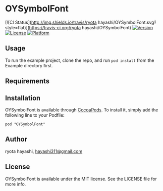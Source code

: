 # OYSymbolFont

[![CI Status](http://img.shields.io/travis/ryota hayashi/OYSymbolFont.svg?style=flat)](https://travis-ci.org/ryota hayashi/OYSymbolFont)
[![Version](https://img.shields.io/cocoapods/v/OYSymbolFont.svg?style=flat)](http://cocoadocs.org/docsets/OYSymbolFont)
[![License](https://img.shields.io/cocoapods/l/OYSymbolFont.svg?style=flat)](http://cocoadocs.org/docsets/OYSymbolFont)
[![Platform](https://img.shields.io/cocoapods/p/OYSymbolFont.svg?style=flat)](http://cocoadocs.org/docsets/OYSymbolFont)

## Usage

To run the example project, clone the repo, and run `pod install` from the Example directory first.

## Requirements

## Installation

OYSymbolFont is available through [CocoaPods](http://cocoapods.org). To install
it, simply add the following line to your Podfile:

    pod "OYSymbolFont"

## Author

ryota hayashi, hayashi311@gmail.com

## License

OYSymbolFont is available under the MIT license. See the LICENSE file for more info.

